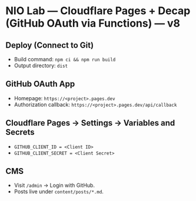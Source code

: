 # NIO Lab — Cloudflare Pages + Decap (GitHub OAuth via Functions) — v8

## Deploy (Connect to Git)
- Build command: `npm ci && npm run build`
- Output directory: `dist`

## GitHub OAuth App
- Homepage: `https://<project>.pages.dev`
- Authorization callback: `https://<project>.pages.dev/api/callback`

## Cloudflare Pages → Settings → Variables and Secrets
- `GITHUB_CLIENT_ID = <Client ID>`
- `GITHUB_CLIENT_SECRET = <Client Secret>`

## CMS
- Visit `/admin` → Login with GitHub.
- Posts live under `content/posts/*.md`.

